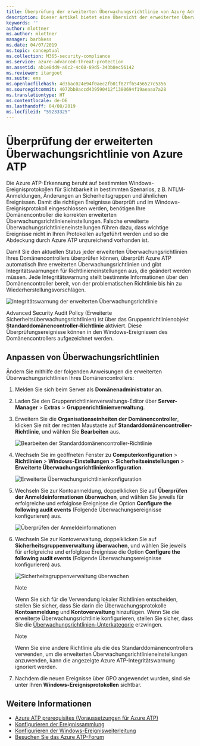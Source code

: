 ```yaml
---
title: Überprüfung der erweiterten Überwachungsrichtlinie von Azure Advanced Threat Protection | Microsoft-Dokumentation
description: Dieser Artikel bietet eine Übersicht der erweiterten Überwachungsrichtlinie von Azure ATP.
keywords: ''
author: mlottner
ms.author: mlottner
manager: barbkess
ms.date: 04/07/2019
ms.topic: conceptual
ms.collection: M365-security-compliance
ms.service: azure-advanced-threat-protection
ms.assetid: ab1e8dd9-a6c2-4c68-89d5-343b8ec56142
ms.reviewer: itargoet
ms.suite: ems
ms.openlocfilehash: 4d3bac024e94f0aec2fb01f827fb5456527c5356
ms.sourcegitcommit: 4072bb8accd439590412f1380694f19aeaaa7a28
ms.translationtype: HT
ms.contentlocale: de-DE
ms.lasthandoff: 04/08/2019
ms.locfileid: "59233325"
---
```

# <a name="azure-atp-advanced-audit-policy-check"></a>Überprüfung der erweiterten Überwachungsrichtlinie von Azure ATP

Die Azure ATP-Erkennung beruht auf bestimmten Windows-Ereignisprotokollen für Sichtbarkeit in bestimmten Szenarios, z.B. NTLM-Anmeldungen, Änderungen an Sicherheitsgruppen und ähnlichen Ereignissen. Damit die richtigen Ereignisse überprüft und im Windows-Ereignisprotokoll eingeschlossen werden, benötigen Ihre Domänencontroller die korrekten erweiterten Überwachungsrichtlinieneinstellungen. Falsche erweiterte Überwachungsrichtlinieneinstellungen führen dazu, dass wichtige Ereignisse nicht in Ihren Protokollen aufgeführt werden und so die Abdeckung durch Azure ATP unzureichend vorhanden ist.

Damit Sie den aktuellen Status jeder erweiterten Überwachungsrichtlinien Ihres Domänencontrollers überprüfen können, überprüft Azure ATP automatisch Ihre erweiterten Überwachungsrichtlinien und gibt Integritätswarnungen für Richtlinieneinstellungen aus, die geändert werden müssen. Jede Integritätswarnung stellt bestimmte Informationen über den Domänencontroller bereit, von der problematischen Richtlinie bis hin zu Wiederherstellungsvorschlägen.

![Integritätswarnung der erweiterten Überwachungsrichtlinie](media/atp-health-alert-audit.png)


Advanced Security Audit Policy (Erweiterte Sicherheitsüberwachungsrichtlinien) ist über das Gruppenrichtlinienobjekt **Standarddomänencontroller-Richtlinie** aktiviert. Diese Überprüfungsereignisse können in den Windows-Ereignissen des Domänencontrollers aufgezeichnet werden. 

## <a name="modify-audit-policies"></a>Anpassen von Überwachungsrichtlinien 

Ändern Sie mithilfe der folgenden Anweisungen die erweiterten Überwachungsrichtlinien Ihres Domänencontrollers:

1. Melden Sie sich beim Server als **Domänenadministrator** an.
2. Laden Sie den Gruppenrichtlinienverwaltungs-Editor über **Server-Manager** > **Extras** > **Gruppenrichtlinienverwaltung**. 
3. Erweitern Sie die **Organisationseinheiten der Domänencontroller**, klicken Sie mit der rechten Maustaste auf **Standarddomänencontroller-Richtlinie**, und wählen Sie **Bearbeiten** aus. 

    ![Bearbeiten der Standarddomänencontroller-Richtlinie](media/atp-advanced-audit-policy-check-step-1.png)

4. Wechseln Sie im geöffneten Fenster zu **Computerkonfiguration** > **Richtlinien** > **Windows-Einstellungen** > **Sicherheitseinstellungen** > **Erweiterte Überwachungsrichtlinienkonfiguration**.

    ![Erweiterte Überwachungsrichtlinienkonfiguration](media/atp-advanced-audit-policy-check-step-2.png)

5. Wechseln Sie zur Kontoanmeldung, doppelklicken Sie auf **Überprüfen der Anmeldeinformationen überwachen**, und wählen Sie jeweils für erfolgreiche und erfolglose Ereignisse die Option **Configure the following audit events** (Folgende Überwachungsereignisse konfigurieren) aus. 

    ![Überprüfen der Anmeldeinformationen](media/atp-advanced-audit-policy-check-step-3.png)

6. Wechseln Sie zur Kontoverwaltung, doppelklicken Sie auf **Sicherheitsgruppenverwaltung überwachen**, und wählen Sie jeweils für erfolgreiche und erfolglose Ereignisse die Option **Configure the following audit events** (Folgende Überwachungsereignisse konfigurieren) aus.

    ![Sicherheitsgruppenverwaltung überwachen](media/atp-advanced-audit-policy-check-step-4.png)

    > [!NOTE]
    > Wenn Sie sich für die Verwendung lokaler Richtlinien entscheiden, stellen Sie sicher, dass Sie darin die Überwachungsprotokolle **Kontoanmeldung** und **Kontoverwaltung** hinzufügen. Wenn Sie die erweiterte Überwachungsrichtlinie konfigurieren, stellen Sie sicher, dass Sie die [Überwachungsrichtlinien-Unterkategorie](https://docs.microsoft.com/windows/security/threat-protection/security-policy-settings/audit-force-audit-policy-subcategory-settings-to-override) erzwingen.
    
    > [!NOTE] 
    > Wenn Sie eine andere Richtlinie als die des Standarddomänencontrollers verwenden, um die erweiterten Überwachungsrichtlinieneinstellungen anzuwenden, kann die angezeigte Azure ATP-Integritätswarnung ignoriert werden. 

7. Nachdem die neuen Ereignisse über GPO angewendet wurden, sind sie unter Ihren **Windows-Ereignisprotokollen** sichtbar.

## <a name="see-also"></a>Weitere Informationen
- [Azure ATP prerequisites (Voraussetzungen für Azure ATP)](atp-prerequisites.md)
- [Konfigurieren der Ereignissammlung](configure-event-collection.md)
- [Konfigurieren der Windows-Ereignisweiterleitung](configure-event-forwarding.md)
- [Besuchen Sie das Azure ATP-Forum](https://aka.ms/azureatpcommunity)
